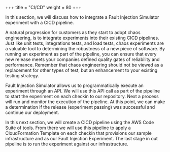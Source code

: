 +++
title = "CI/CD"
weight = 80
+++

In this section, we will discuss how to integrate a Fault Injection Simulator experiment with a CICD pipeline.

A natural progression for customers as they start to adopt chaos engineering, is to integrate experiments into their existing CICD pipelines.
Just like unit tests, integrations tests, and load tests, chaos experiments are a valuable tool to determining the robustness of a new piece of software.
By running an experiment as part of the pipeline, you can ensure that every new release meets your companies defined quality gates of reliability and performance.
Remember that chaos engineering should not be viewed as a replacement for other types of test, but an enhancement to your existing testing strategy. 

Fault Injection Simulator allows us to programmatically execute an experiment through an API.
We will use this API call as part of the pipeline to start the experiment on each checkin to our repository. 
Next a process will run and monitor the execution of the pipeline.
At this point, we can make a determination if the release (experiment passing) was successful and continue our deployment. 

In this next section, we will create a CICD pipeline using the AWS Code Suite of tools. 
From there we will use this pipeline to apply a CloudFormation Template on each checkin that provisions our sample infrastructure and as our Fault Injection Experiment. 
The last stage in out pipeline is to run the experiment against our infrastructure.
